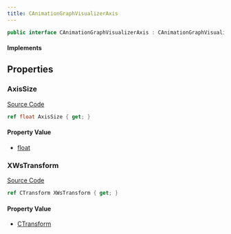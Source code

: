 ```yaml
---
title: CAnimationGraphVisualizerAxis
---
```


```csharp
public interface CAnimationGraphVisualizerAxis : CAnimationGraphVisualizerPrimitiveBase, ISchemaClass<CAnimationGraphVisualizerPrimitiveBase>, ISchemaClass<CAnimationGraphVisualizerAxis>, ISchemaField, ISchemaClass, INativeHandle
```

#### Implements

## Properties

### AxisSize

[Source Code](https://github.com/swiftly-solution/swiftlys2/blob/beta/managed/src/SwiftlyS2.Generated/Schemas/Interfaces/CAnimationGraphVisualizerAxis.cs#L18)

```csharp
ref float AxisSize { get; }
```

#### Property Value

- [float](https://learn.microsoft.com/dotnet/api/system.single)

### XWsTransform

[Source Code](https://github.com/swiftly-solution/swiftlys2/blob/beta/managed/src/SwiftlyS2.Generated/Schemas/Interfaces/CAnimationGraphVisualizerAxis.cs#L16)

```csharp
ref CTransform XWsTransform { get; }
```

#### Property Value

- [CTransform](/docs/api/shared/natives/ctransform)

